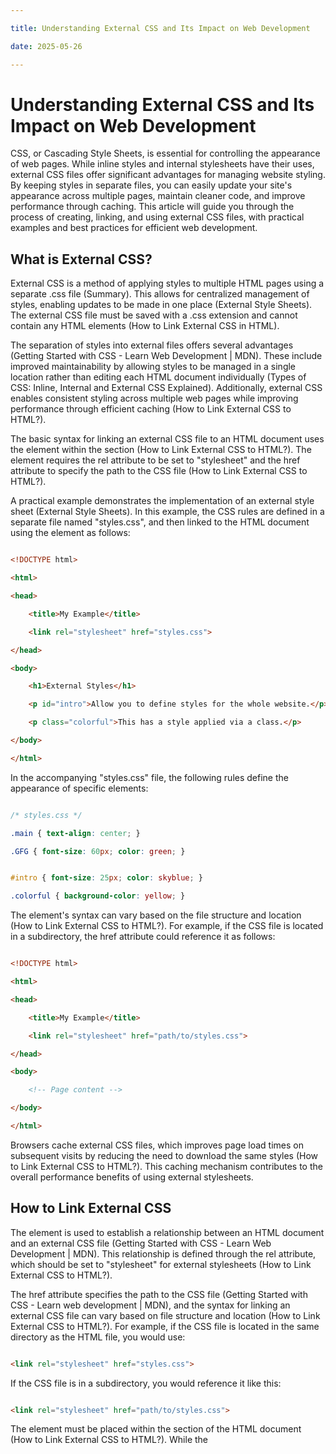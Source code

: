 ```yaml
---

title: Understanding External CSS and Its Impact on Web Development

date: 2025-05-26

---
```



# Understanding External CSS and Its Impact on Web Development

CSS, or Cascading Style Sheets, is essential for controlling the appearance of web pages. While inline styles and internal stylesheets have their uses, external CSS files offer significant advantages for managing website styling. By keeping styles in separate files, you can easily update your site's appearance across multiple pages, maintain cleaner code, and improve performance through caching. This article will guide you through the process of creating, linking, and using external CSS files, with practical examples and best practices for efficient web development.


## What is External CSS?

External CSS is a method of applying styles to multiple HTML pages using a separate .css file (Summary). This allows for centralized management of styles, enabling updates to be made in one place (External Style Sheets). The external CSS file must be saved with a .css extension and cannot contain any HTML elements (How to Link External CSS in HTML).

The separation of styles into external files offers several advantages (Getting Started with CSS - Learn Web Development | MDN). These include improved maintainability by allowing styles to be managed in a single location rather than editing each HTML document individually (Types of CSS: Inline, Internal and External CSS Explained). Additionally, external CSS enables consistent styling across multiple web pages while improving performance through efficient caching (How to Link External CSS to HTML?).

The basic syntax for linking an external CSS file to an HTML document uses the <link> element within the <head> section (How to Link External CSS to HTML?). The <link> element requires the rel attribute to be set to "stylesheet" and the href attribute to specify the path to the CSS file (How to Link External CSS to HTML?).

A practical example demonstrates the implementation of an external style sheet (External Style Sheets). In this example, the CSS rules are defined in a separate file named "styles.css", and then linked to the HTML document using the <link> element as follows:

```html

<!DOCTYPE html>

<html>

<head>

    <title>My Example</title>

    <link rel="stylesheet" href="styles.css">

</head>

<body>

    <h1>External Styles</h1>

    <p id="intro">Allow you to define styles for the whole website.</p>

    <p class="colorful">This has a style applied via a class.</p>

</body>

</html>

```

In the accompanying "styles.css" file, the following rules define the appearance of specific elements:

```css

/* styles.css */

.main { text-align: center; }

.GFG { font-size: 60px; color: green; }


#intro { font-size: 25px; color: skyblue; }

.colorful { background-color: yellow; }

```

The <link> element's syntax can vary based on the file structure and location (How to Link External CSS to HTML?). For example, if the CSS file is located in a subdirectory, the href attribute could reference it as follows:

```html

<!DOCTYPE html>

<html>

<head>

    <title>My Example</title>

    <link rel="stylesheet" href="path/to/styles.css">

</head>

<body>

    <!-- Page content -->

</body>

</html>

```

Browsers cache external CSS files, which improves page load times on subsequent visits by reducing the need to download the same styles (How to Link External CSS to HTML?). This caching mechanism contributes to the overall performance benefits of using external stylesheets.


## How to Link External CSS

The <link> element is used to establish a relationship between an HTML document and an external CSS file (Getting Started with CSS - Learn Web Development | MDN). This relationship is defined through the rel attribute, which should be set to "stylesheet" for external stylesheets (How to Link External CSS to HTML?).

The href attribute specifies the path to the CSS file (Getting Started with CSS - Learn web development | MDN), and the syntax for linking an external CSS file can vary based on file structure and location (How to Link External CSS to HTML?). For example, if the CSS file is located in the same directory as the HTML file, you would use:

```html

<link rel="stylesheet" href="styles.css">

```

If the CSS file is in a subdirectory, you would reference it like this:

```html

<link rel="stylesheet" href="path/to/styles.css">

```

The <link> element must be placed within the <head> section of the HTML document (How to Link External CSS to HTML?). While the <style> element can be used to define styles for a single page (Types of CSS: Inline, Internal and External CSS Explained), the <link> element is specifically designed for external stylesheet management (Getting started with CSS - Learn web development | MDN).

The text also notes that browsers cache external CSS files, which helps improve page load times on subsequent visits by reducing the need to download the same styles (How to Link External CSS to HTML?). This caching mechanism contributes to the overall performance benefits of using external stylesheets, making them the most common and useful method for applying styles across multiple web pages (Getting started with CSS - Learn web development | MDN).


## CSS Best Practices

External CSS offers several advantages that make it particularly valuable for managing styles across multiple web pages. The primary benefit is improved maintainability, as changes made in one central location affect all connected pages. This centralized management system reduces the need to edit each HTML document individually, making it an essential tool for large-scale website development.

When integrated properly, external CSS files provide enhanced performance through efficient caching. Browsers can cache these files across multiple visits, reducing the load time for subsequent page views by minimizing the need to download the same styles (How to Link External CSS to HTML?).

However, external CSS also presents some limitations that developers should consider. The most prominent challenge is the potential impact on page load times, particularly if multiple CSS files are involved. This can lead to a flash of unstyled content (FOUC) as the browser waits for all stylesheets to load (How to Link External CSS to HTML?).

The framework Tailwind CSS demonstrates how external CSS can streamline development workflows. By providing pre-defined utility classes, Tailwind enables rapid styling of HTML elements while maintaining the efficiency of external management (How to Link External CSS to HTML?).

Developers should approach external CSS with specific best practices in mind. Consistent styling across multiple pages requires careful attention to selector specificity and cascading rules (Getting Started with CSS - Learn web development | MDN). The use of class and ID selectors enables precise targeting while keeping the overall stylesheet maintainable.

For developers working with content management systems or restricted editing environments, internal stylesheets can serve as a practical alternative. These styles can be added directly to the <head> section of an HTML document using <style> tags, allowing for targeted changes without full access to external files (Types of CSS: Inline, Internal and External CSS Explained).


## CSS Selectors and Styling

External CSS enables precise styling through a variety of selectors that target specific HTML elements. These selectors allow developers to apply styles to entire document structures while maintaining clean, organized code.

Element selectors are used to target specific HTML elements by name. For example, the selector "p" applies styling to all paragraph elements throughout the document. This basic selector forms the foundation for more complex styling patterns.

Class selectors allow developers to select specific subsets of elements without affecting others in the document. To use a class selector, you first apply a class attribute to the relevant HTML elements. For instance, adding a class "highlight" to specific paragraphs enables precise styling of those elements while leaving others unchanged.

Selectors can be combined in various ways to create more sophisticated styling rules. The comma operator allows developers to target multiple selectors simultaneously, as demonstrated with "p, li" to style both paragraphs and list items. This feature enables developers to apply consistent styles across different element types.

Nested selectors enable styling based on parent-child relationships within the document structure. The example "li em" selects all <em> elements that are descendants of <li> elements, allowing developers to style specific elements within complex document structures. This feature is particularly useful for managing styles in hierarchical document layouts.

The text also demonstrates the practical application of these selectors through real-world examples. In the first example, the rule ".special { color: orange; font-weight: bold; }" applies styling to elements with the class "special," while the second example shows how to style all <p> elements and <li> elements simultaneously with "p, li { font-style: italic; }."

Modern CSS frameworks like Tailwind CSS further streamline this process through pre-defined utility classes. These classes enable rapid styling of HTML elements while maintaining the efficiency of external management. The framework demonstrates how external CSS can significantly reduce the need for manual styling while maintaining maintainable, organized code.


## Connecting Theory to Practice

A practical example using the Tailwind CSS framework demonstrates how external CSS can streamline development workflows (Tailwind CSS Integration | MDN Web Docs). This utility-first framework provides pre-defined classes for rapid styling, as shown in the following HTML snippet:

```html

<!DOCTYPE html>

<html lang="en">

<head>

    <meta charset="UTF-8">

    <meta name="viewport" content="width=device-width, initial-scale=1.0">

    <title>Tailwind CSS Example</title>

    <link href="https://cdn.jsdelivr.net/npm/tailwindcss@2.2.19/dist/tailwind.min.css" rel="stylesheet">

</head>

<body>

    <div class="flex items-center justify-center min-h-screen bg-gray-100">

        <div class="bg-white p-6 rounded-lg shadow-lg w-full max-w-md">

            <h1 class="text-2xl font-bold text-gray-800">Tailwind CSS Form</h1>

            <form>

                <div class="mb-4">

                    <label for="name" class="block text-gray-700">Name</label>

                    <input type="text" id="name" class="w-full px-4 py-2 border rounded">

                </div>

                <div class="mb-4">

                    <label for="email" class="block text-gray-700">Email</label>

                    <input type="email" id="email" class="w-full px-4 py-2 border rounded">

                </div>

                <button type="submit" class="w-full bg-blue-500 text-white py-2 px-4 rounded hover:bg-blue-600">Submit</button>

            </form>

        </div>

    </div>

</body>

</html>

```

The Tailwind CSS framework significantly reduces the need for manual styling while maintaining maintainable, organized code (Tailwind CSS Integration | MDN Web Docs). This approach demonstrates how external CSS can efficiently manage complex layout requirements.

The <link> element's syntax supports various file structure scenarios. When CSS files are located in a subdirectory, the href attribute can reference them as follows:

```html

<link rel="stylesheet" href="path/to/styles.css">

```

Developers working with content management systems or restricted editing environments can utilize internal stylesheets as a practical alternative (Types of CSS: Inline, Internal and External CSS Explained). These styles can be added directly to the <head> section of an HTML document using <style> tags, allowing for targeted changes without full access to external files.

The text also provides examples of implementing CSS selectors in real-world scenarios. For instance, targeting multiple selectors simultaneously can be achieved through the comma operator:

```css

p, li { font-style: italic; }

```

This approach enables consistent styling across different element types while maintaining clean, organized code. The integration of external CSS continues to evolve with modern frameworks, offering developers increasingly efficient methods for managing website styles (Tailwind CSS Integration | MDN Web Docs).

